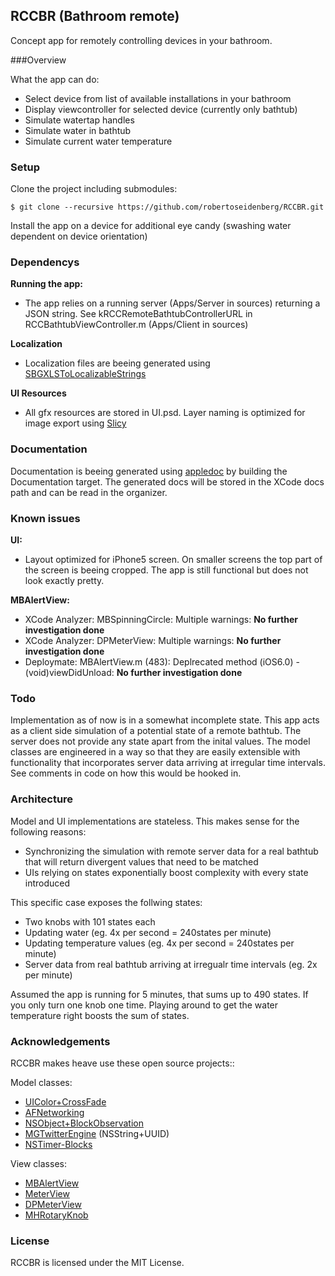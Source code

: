 ## RCCBR (Bathroom remote)

Concept app for remotely controlling devices in your bathroom.


###Overview

What the app can do:

* Select device from list of available installations in your bathroom
* Display viewcontroller for selected device (currently only bathtub)
* Simulate watertap handles
* Simulate water in bathtub
* Simulate current water temperature


### Setup

Clone the project including submodules:

	$ git clone --recursive https://github.com/robertoseidenberg/RCCBR.git

Install the app on a device for additional eye candy (swashing water dependent on device orientation)


### Dependencys

**Running the app:**

* The app relies on a running server (Apps/Server in sources) returning a JSON string. See kRCCRemoteBathtubControllerURL in RCCBathtubViewController.m (Apps/Client in sources)


**Localization**

* Localization files are beeing generated using [SBGXLSToLocalizableStrings](https://github.com/robertoseidenberg/SBGXLSToLocalizableStrings)

**UI Resources**

* All gfx resources are stored in UI.psd. Layer naming is optimized for image export using [Slicy](http://macrabbit.com/slicy/)



### Documentation

Documentation is beeing generated using [appledoc](https://github.com/tomaz/appledoc) by building the Documentation target. The generated docs will be stored in the XCode docs path and can be read in the organizer.


### Known issues

**UI:**

* Layout optimized for iPhone5 screen. On smaller screens the top part of the screen is beeing cropped. The app is still functional but does not look exactly pretty.

**MBAlertView:**

* XCode Analyzer: MBSpinningCircle: Multiple warnings: **No further investigation done**
* XCode Analyzer: DPMeterView: Multiple warnings: **No further investigation done**
* Deploymate: MBAlertView.m (483): Deplrecated method (iOS6.0) -(void)viewDidUnload: **No further investigation done**


### Todo

Implementation as of now is in a somewhat incomplete state. This app acts as a client side simulation of a potential state of a remote bathtub. The server does not provide any state apart from the inital values. The model classes are engineered in a way so that they are easily extensible with functionality that incorporates server data arriving at irregular time intervals. See comments in code on how this would be hooked in.


### Architecture

Model and UI implementations are stateless. This makes sense for the following reasons:

* Synchronizing the simulation with remote server data for a real bathtub that will return divergent values that need to be matched
* UIs relying on states exponentially boost complexity with every state introduced

This specific case exposes the follwing states: 

* Two knobs with 101 states each
* Updating water (eg. 4x per second = 240states per minute)
* Updating temperature values (eg. 4x per second = 240states per minute)
* Server data from real bathtub arriving at irregualr time intervals (eg. 2x per minute)

Assumed the app is running for 5 minutes, that sums up to 490 states. If you only turn one knob one time. Playing around to get the water temperature right boosts the sum of states.



### Acknowledgements

RCCBR makes heave use these open source projects::

Model classes:

* [UIColor+CrossFade](https://github.com/cbpowell/UIColor-CrossFade)
* [AFNetworking](https://github.com/AFNetworking/AFNetworking)
* [NSObject+BlockObservation](https://gist.github.com/andymatuschak/153676)
* [MGTwitterEngine](https://github.com/mattgemmell/MGTwitterEngine/) (NSString+UUID)
* [NSTimer-Blocks](https://github.com/jivadevoe/NSTimer-Blocks)

View classes:

* [MBAlertView](https://github.com/mobitar/MBAlertView)
* [MeterView](https://github.com/frankus/MeterView)
* [DPMeterView](https://github.com/dulaccc/DPMeterView)
* [MHRotaryKnob](https://github.com/hollance/MHRotaryKnob)


### License

RCCBR is licensed under the MIT License.
